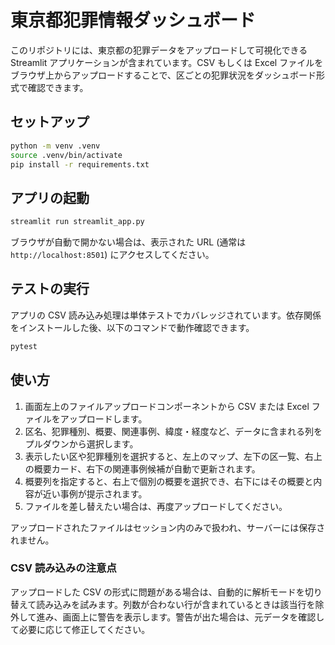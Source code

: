 # 東京都犯罪情報ダッシュボード

このリポジトリには、東京都の犯罪データをアップロードして可視化できる Streamlit アプリケーションが含まれています。CSV もしくは Excel ファイルをブラウザ上からアップロードすることで、区ごとの犯罪状況をダッシュボード形式で確認できます。

## セットアップ

```bash
python -m venv .venv
source .venv/bin/activate
pip install -r requirements.txt
```

## アプリの起動

```bash
streamlit run streamlit_app.py
```

ブラウザが自動で開かない場合は、表示された URL (通常は `http://localhost:8501`) にアクセスしてください。

## テストの実行

アプリの CSV 読み込み処理は単体テストでカバレッジされています。依存関係をインストールした後、以下のコマンドで動作確認できます。

```bash
pytest
```

## 使い方

1. 画面左上のファイルアップロードコンポーネントから CSV または Excel ファイルをアップロードします。
2. 区名、犯罪種別、概要、関連事例、緯度・経度など、データに含まれる列をプルダウンから選択します。
3. 表示したい区や犯罪種別を選択すると、左上のマップ、左下の区一覧、右上の概要カード、右下の関連事例候補が自動で更新されます。
4. 概要列を指定すると、右上で個別の概要を選択でき、右下にはその概要と内容が近い事例が提示されます。
5. ファイルを差し替えたい場合は、再度アップロードしてください。

アップロードされたファイルはセッション内のみで扱われ、サーバーには保存されません。

### CSV 読み込みの注意点

アップロードした CSV の形式に問題がある場合は、自動的に解析モードを切り替えて読み込みを試みます。列数が合わない行が含まれているときは該当行を除外して進み、画面上に警告を表示します。警告が出た場合は、元データを確認して必要に応じて修正してください。
